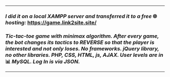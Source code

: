 ***
### _I did it on a local XAMPP server and transferred it to a free_ 🌐 _hosting:_ https://game.link2site.site/
### _Tic-tac-toe game with minimax algorithm. After every game, the bot changes its tactics to REVERSE so that the player is interested and not only loses. No frameworks. jQuery library, no other libraries. PHP, CSS, HTML, js, AJAX. User levels are in_ 📊 _MySQL. Log In is via JSON._
***
